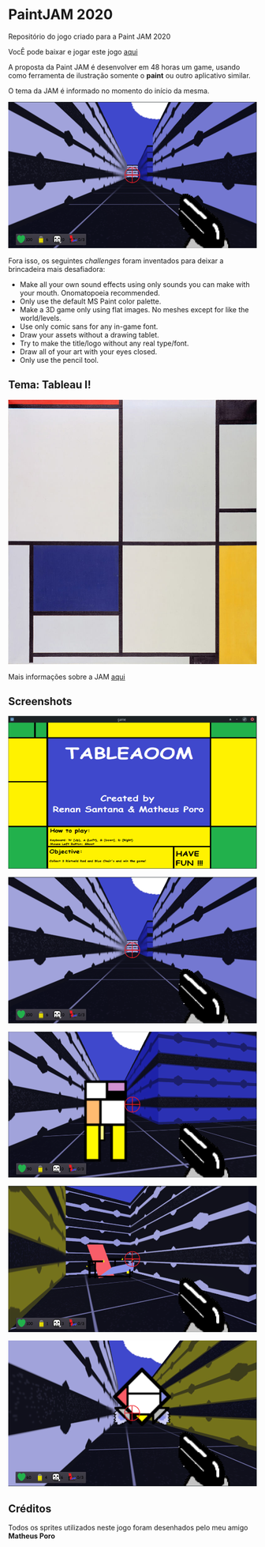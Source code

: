 # PaintJAM 2020

Repositório do jogo criado para a Paint JAM 2020

VocÊ pode baixar e jogar este jogo [aqui](https://docmccoy.itch.io/tableaoom)

A proposta da Paint JAM é desenvolver em 48 horas um game, usando como ferramenta de ilustração somente o **paint** ou outro aplicativo similar.

O tema da JAM é informado no momento do início da mesma.

![screenshot](https://github.com/Doc-McCoy/paint-jam-2020/blob/master/screenshots/02.png)

Fora isso, os seguintes *challenges* foram inventados para deixar a brincadeira mais desafiadora:

- Make all your own sound effects using only sounds you can make with your mouth. Onomatopoeia recommended.
- Only use the default MS Paint color palette.
- Make a 3D game only using flat images. No meshes except for like the world/levels.
- Use only comic sans for any in-game font.
- Draw your assets without a drawing tablet.
- Try to make the title/logo without any real type/font.
- Draw all of your art with your eyes closed.
- Only use the pencil tool.


## Tema: Tableau I!

![tema](https://github.com/Doc-McCoy/paint-jam-2020/blob/master/tableau.jpg)

Mais informações sobre a JAM [aqui](https://itch.io/jam/paint-jam-2020)

## Screenshots

![01](https://github.com/Doc-McCoy/paint-jam-2020/blob/master/screenshots/01.png)

![02](https://github.com/Doc-McCoy/paint-jam-2020/blob/master/screenshots/02.png)

![03](https://github.com/Doc-McCoy/paint-jam-2020/blob/master/screenshots/03.png)

![04](https://github.com/Doc-McCoy/paint-jam-2020/blob/master/screenshots/04.png)

![05](https://github.com/Doc-McCoy/paint-jam-2020/blob/master/screenshots/05.png)

## Créditos

Todos os sprites utilizados neste jogo foram desenhados pelo meu amigo **Matheus Poro**
